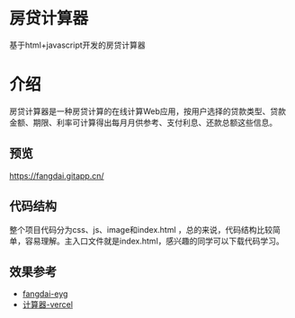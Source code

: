 # 房贷计算器

基于html+javascript开发的房贷计算器

# 介绍

房贷计算器是一种房贷计算的在线计算Web应用，按用户选择的贷款类型、贷款金额、期限、利率可计算得出每月月供参考、支付利息、还款总额这些信息。

## 预览

https://fangdai.gitapp.cn/

## 代码结构

整个项目代码分为css、js、image和index.html ，总的来说，代码结构比较简单，容易理解。主入口文件就是index.html，感兴趣的同学可以下载代码学习。

## 效果参考

- [fangdai-eyg](https://fangdai-eyg.pages.dev/)
- [计算器-vercel](https://fangdai.vercel.app/)
